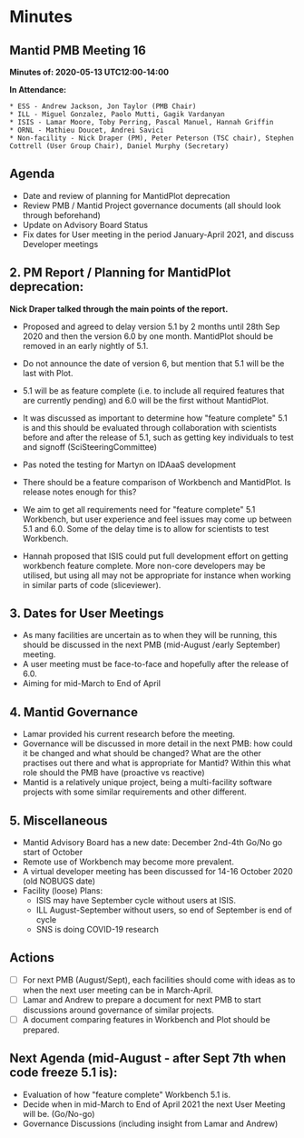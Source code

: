 # Minutes

## Mantid PMB Meeting 16

**Minutes of: 2020-05-13 UTC12:00-14:00**

**In Attendance:**

```
* ESS - Andrew Jackson, Jon Taylor (PMB Chair)
* ILL - Miguel Gonzalez, Paolo Mutti, Gagik Vardanyan
* ISIS - Lamar Moore, Toby Perring, Pascal Manuel, Hannah Griffin
* ORNL - Mathieu Doucet, Andrei Savici
* Non-facility - Nick Draper (PM), Peter Peterson (TSC chair), Stephen Cottrell (User Group Chair), Daniel Murphy (Secretary)
```

## Agenda

- Date and review of planning for MantidPlot deprecation
- Review PMB / Mantid Project governance documents (all should look through beforehand)
- Update on Advisory Board Status
- Fix dates for User meeting in the period January-April 2021, and discuss Developer meetings


## 2. PM Report / Planning for MantidPlot deprecation:
**Nick Draper talked through the main points of the report.**

- Proposed and agreed to delay version 5.1 by 2 months until 28th Sep 2020 and then the version 6.0 by one month. MantidPlot should be removed in an early nightly of 5.1.
- Do not announce the date of version 6, but mention that 5.1 will be the last with Plot.

- 5.1 will be as feature complete (i.e. to include all required features that are currently pending) and 6.0 will be the first without MantidPlot.
- It was discussed as important to determine how "feature complete" 5.1 is and this should be evaluated through collaboration with scientists before and after the release of 5.1, such as getting key individuals to test and signoff (SciSteeringCommittee)
- Pas noted the testing for Martyn on IDAaaS development

- There should be a feature comparison of Workbench and MantidPlot. Is release notes enough for this?
- We aim to get all requirements need for "feature complete" 5.1 Workbench, but user experience and feel issues may come up between 5.1 and 6.0. Some of the delay time is to allow for scientists to test Workbench.

- Hannah proposed that ISIS could put full development effort on getting workbench feature complete. More non-core developers may be utilised, but using all may not be appropriate for instance when working in similar parts of code (sliceviewer).

## 3. Dates for User Meetings

- As many facilities are uncertain as to when they will be running, this should be discussed in the next PMB (mid-August /early September) meeting.
- A user meeting must be face-to-face and hopefully after the release of 6.0.
- Aiming for mid-March to End of April

## 4. Mantid Governance

- Lamar provided his current research before the meeting. 
- Governance will be discussed in more detail in the next PMB: how could it be changed and what should be changed? What are the other practises out there and what is appropriate for Mantid? Within this what role should the PMB have (proactive vs reactive)
- Mantid is a relatively unique project, being a multi-facility software projects with some similar requirements and other different.

## 5. Miscellaneous

- Mantid Advisory Board has a new date: December 2nd-4th Go/No go start of October 
- Remote use of Workbench may become more prevalent.
- A virtual developer meeting has been discussed for 14-16 October 2020 (old NOBUGS date)
- Facility (loose) Plans: 
    - ISIS may have September cycle without users at ISIS.
    - ILL August-September without users, so end of September is end of cycle
    - SNS is doing COVID-19 research

## Actions
- [ ] For next PMB (August/Sept), each facilities should come with ideas as to when the next user meeting can be in March-April.
- [ ] Lamar and Andrew to prepare a document for next PMB to start discussions around governance of similar projects.
- [ ] A document comparing features in Workbench and Plot should be prepared.

## Next Agenda (mid-August - after Sept 7th when code freeze 5.1 is):

- Evaluation of how "feature complete" Workbench 5.1 is.
- Decide when in mid-March to End of April 2021 the next User Meeting will be. (Go/No-go)
- Governance Discussions (including insight from Lamar and Andrew)

